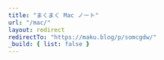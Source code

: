 ```yaml
---
title: "まくまく Mac ノート"
url: "/mac/"
layout: redirect
redirectTo: "https://maku.blog/p/somcgdw/"
_build: { list: false }
---
```


